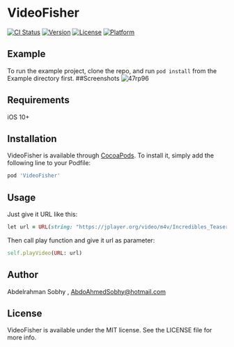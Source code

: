 # VideoFisher

[![CI Status](https://img.shields.io/travis/AbdoAhmedSobhy@hotmail.com/VideoFisher.svg?style=flat)](https://travis-ci.org/AbdoAhmedSobhy@hotmail.com/VideoFisher)
[![Version](https://img.shields.io/cocoapods/v/VideoFisher.svg?style=flat)](https://cocoapods.org/pods/VideoFisher)
[![License](https://img.shields.io/cocoapods/l/VideoFisher.svg?style=flat)](https://cocoapods.org/pods/VideoFisher)
[![Platform](https://img.shields.io/cocoapods/p/VideoFisher.svg?style=flat)](https://cocoapods.org/pods/VideoFisher)

## Example

To run the example project, clone the repo, and run `pod install` from the Example directory first.
##Screenshots
![47rp96](https://user-images.githubusercontent.com/21291866/87088877-d45ad800-c235-11ea-9a8a-477023907fec.gif)
## Requirements
iOS 10+
## Installation

VideoFisher is available through [CocoaPods](https://cocoapods.org). To install
it, simply add the following line to your Podfile:

```ruby
pod 'VideoFisher'
```
## Usage

Just give it URL like this:
```ruby
let url = URL(string: "https://jplayer.org/video/m4v/Incredibles_Teaser.m4v")
```
Then call play function and give it url as parameter:
```ruby
self.playVideo(URL: url)
```

## Author

Abdelrahman Sobhy , AbdoAhmedSobhy@hotmail.com

## License

VideoFisher is available under the MIT license. See the LICENSE file for more info.
